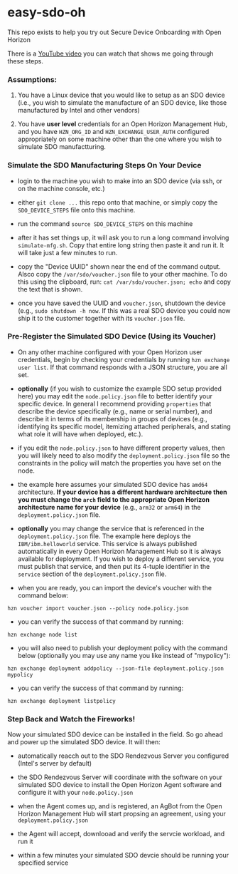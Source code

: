 # easy-sdo-oh

This repo exists to help you try out Secure Device Onboarding with Open Horizon

There is a [YouTube video](coming) you can watch that shows me going through these steps.

### Assumptions:

1. You have a Linux device that you would like to setup as an SDO device (i.e., you wish to simulate the manufacture of an SDO device, like those manufactured by Intel and other vendors)

2. You have **user level** credentials for an Open Horizon Management Hub, and you have `HZN_ORG_ID` and `HZN_EXCHANGE_USER_AUTH` configured appropriately on some machine other than the one where you wish to simulate SDO manufactturing.

### Simulate the SDO Manufacturing Steps On Your Device

* login to the machine you wish to make into an SDO device (via ssh, or on the machine console, etc.)

* either `git clone ...` this repo onto that machine, or simply copy the `SDO_DEVICE_STEPS` file onto this machine.

* run the command `source SDO_DEVICE_STEPS` on this machine

* after it has set things up, it will ask you to run a long command involving `simulate-mfg.sh`. Copy that entire long string then paste it and run it. It will take just a few minutes to run.

* copy the "Device UUID" shown near the end of the command output. Alsco copy the `/var/sdo/voucher.json` file to your other machine. To do this using the clipboard, run: `cat /var/sdo/voucher.json; echo` and copy the text that is shown.

* once you have saved the UUID and `voucher.json`, shutdown the device (e.g., `sudo shutdown -h now`. If this was a real SDO device you could now ship it to the customer together with its `voucher.json` file.

### Pre-Register the Simulated SDO Device (Using its Voucher)

* On any other machine configured with your Open Horizon user credentials, begin by checking your credentials by running `hzn exchange user list`. If that command responds with a JSON structure, you are all set.

* **optionally** (if you wish to customize the example SDO setup provided here) you may edit the `node.policy.json` file to better identify your specific device. In general I recommend providing `properties` that describe the device specifically (e.g., name or serial number), and describe it in terms of its membership in groups of devices (e.g., identifying its specific model, itemizing attached peripherals, and stating what role it will have when deployed, etc.).

* if you edit the `node.policy.json` to have different property values, then you will likely need to also modify the `deployment.policy.json` file so the constraints in the policy will match the properties you have set on the node.

* the example here assumes your simulated SDO device has `amd64` architecture. **If your device has a different hardware architecture then you must change the `arch` field to the appropriate Open Horizon architecture name for your device** (e.g., `arm32` or `arm64`) in the `deployment.policy.json` file.

* **optionally** you may change the service that is referenced in the `deployment.policy.json` file. The example here deploys the `IBM/ibm.helloworld` service. This service is always published automatically in every Open Horizon Management Hub so it is always available for deployment. If you wish to deploy a different service, you must publish that service, and then put its 4-tuple identifier in the `service` section of the `deployment.policy.json` file.

* when you are ready, you can import the device's voucher with the command below:

```
hzn voucher import voucher.json --policy node.policy.json
```

* you can verify the success of that command by running:

```
hzn exchange node list
```

* you will also need to publish your deployment policy with the command below (optionally you may use any name you like instead of "mypolicy"):

```
hzn exchange deployment addpolicy --json-file deployment.policy.json mypolicy
```

* you can verify the success of that command by running:

```
hzn exchange deployment listpolicy
```

### Step Back and Watch the Fireworks!

Now your simulated SDO device can be installed in the field. So go ahead and power up the simulated SDO device. It will then:

* automatically reacch out to the SDO Rendezvous Server you configured (Intel's server by default)

* the SDO Rendezvous Server will coordinate with the software on your simulated SDO device to install the Open Horizon Agent software and configure it with your `node.policy.json`

* when the Agent comes up, and is registered, an AgBot from the Open Horizon Management Hub will start propsing an agreement, using your `deployment.policy.json`

* the Agent will accept, downlooad and verify the servcie workload, and run it

* within a few minutes your simulated SDO devcie should be running your specified service



